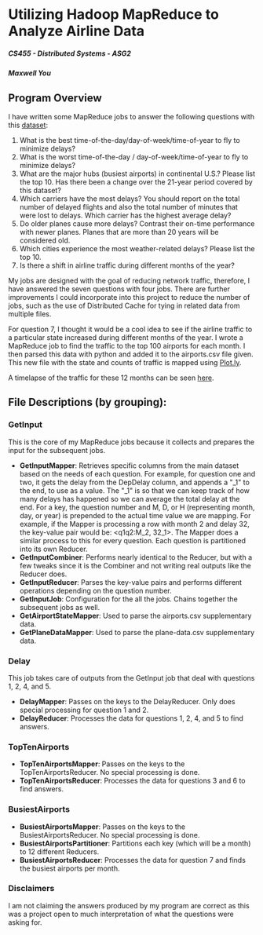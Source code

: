 # Utilizing Hadoop MapReduce to Analyze Airline Data

##### CS455 - Distributed Systems - ASG2

##### Maxwell You

## Program Overview
I have written some MapReduce jobs to answer the following questions with this [dataset](https://www.transtats.bts.gov/Fields.asp?Table_ID=236):

1. What is the best time-of-the-day/day-of-week/time-of-year to fly to minimize delays?
2. What is the worst time-of-the-day / day-of-week/time-of-year to fly to minimize delays?
3. What are the major hubs (busiest airports) in continental U.S.? Please list the top 10. Has
there been a change over the 21-year period covered by this dataset?
4. Which carriers have the most delays? You should report on the total number of delayed
flights and also the total number of minutes that were lost to delays. Which carrier has the
highest average delay?
5. Do older planes cause more delays? Contrast their on-time performance with newer planes.
Planes that are more than 20 years will be considered old.
6. Which cities experience the most weather-related delays? Please list the top 10.
7. Is there a shift in airline traffic during different months of the year?

My jobs are designed with the goal of reducing network traffic, therefore, I have answered the seven questions
with four jobs. There are further improvements I could incorporate into this project to reduce
the number of jobs, such as the use of Distributed Cache for tying in related data from multiple files.

For question 7, I thought it would be a cool idea to see if the airline traffic to a particular state increased during different months of the year. I wrote a MapReduce job to find the traffic to the top 100 airports for each month. I then parsed this data with python and added it to the airports.csv file given. This new file with the state and counts of traffic is mapped using [Plot.ly](https://plot.ly/feed/).

A timelapse of the traffic for these 12 months can be seen [here](http://www.cs.colostate.edu/~myou/cs455/mapGif).

## File Descriptions (by grouping):
### **GetInput**
  This is the core of my MapReduce jobs because it collects and prepares the input for the subsequent jobs.
  - **GetInputMapper**: Retrieves specific columns from the main dataset based on the needs of each question.
  For example, for question one and two, it gets the delay from the DepDelay column, and appends a "_1" to the end, to use as a value. The "_1" is so that we can keep track of how many delays has happened so we can average the total delay at the end. 
  For a key, the question number and M, D, or H (representing month, day, or year) is prepended to the actual time value we are
  mapping. For example, if the Mapper is processing a row with month 2 and delay 32, the key-value pair would be:
  <q1q2:M_2, 32_1>.
  The Mapper does a similar process to this for every question. Each question is partitioned into its own Reducer.
  - **GetInputCombiner**: Performs nearly identical to the Reducer, but with a few tweaks since it is the Combiner and not
  writing real outputs like the Reducer does.
  - **GetInputReducer**: Parses the key-value pairs and performs different operations depending on the question number.
  - **GetInputJob**: Configuration for the all the jobs. Chains together the subsequent jobs as well.
  - **GetAirportStateMapper**: Used to parse the airports.csv supplementary data.
  - **GetPlaneDataMapper**: Used to parse the plane-data.csv supplementary data.
### **Delay**
  This job takes care of outputs from the GetInput job that deal with questions 1, 2, 4, and 5.
  - **DelayMapper**: Passes on the keys to the DelayReducer. Only does special processing for question 1 and 2.
  - **DelayReducer**: Processes the data for questions 1, 2, 4, and 5 to find answers.
### **TopTenAirports**
  - **TopTenAirportsMapper**: Passes on the keys to the TopTenAirportsReducer. No special processing is done.
  - **TopTenAirportsReducer**: Processes the data for questions 3 and 6 to find answers.
### **BusiestAirports**
  - **BusiestAirportsMapper**: Passes on the keys to the BusiestAirportsReducer. No special processing is done.
  - **BusiestAirportsPartitioner**: Partitions each key (which will be a month) to 12 different Reducers.
  - **BusiestAirportsReducer**: Processes the data for question 7 and finds the busiest airports per month.

### **Disclaimers**
I am not claiming the answers produced by my program are correct as this was a project open to much interpretation of what the questions were asking for.

